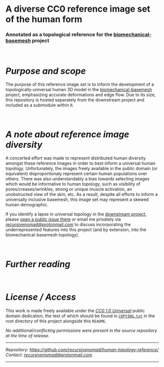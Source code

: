 **A diverse CC0 reference image set of the human form**
=======================================================

### Annotated as a topological reference for the [biomechanical-basemesh][URL-basemesh] project

&nbsp;



***Purpose and scope***
=======================

The purpose of this reference image set is to inform the development of a topologically-universal human 3D model in the [biomechanical-basemesh][URL-basemesh] project, emphasizing accurate deformations and edge flow.
Due to its size, this repository is hosted separately from the downstream project and included as a submodule within it.

&nbsp;



***A note about reference image diversity***
============================================

A concerted effort was made to represent distributed human diversity amongst these reference images in order to best inform a universal human topology.
Unfortunately, the images freely available in the public domain (or equivalent) disproportionaly represent certain human populations over others.
There was also understandably a bias towards selecting images which would be informative to human topology, such as visibility of pores/creases/wrinkles, strong or unique muscle activation, an unobstructed view of the skin, etc.
As a result, despite all efforts to inform a universally inclusive basemesh, this image set may represent a skewed human demographic.

If you identify a lapse in universal topology in the [downstream project][URL-basemesh], please [open a public issue there][URL-New-Issue] or email me privately via <recursivenomad@protonmail.com> to discuss incorporating the underrepresented features into this project (and by extension, into the biomechanical-basemesh topology).

&nbsp;



***Further reading***
=====================

&nbsp;



***License / Access***
======================

This work is made freely available under the [*CC0 1.0 Universal*][URL-CC0] public domain dedication, the text of which should be found in [`COPYING.txt`](./COPYING.txt) in the root directory of this project alongside this `README`.

*No additional/conflicting permissions were present in the source repository at the time of release.*

----------------------

*Repository: <https://github.com/recursivenomad/human-topology-reference/>*  
*Contact: <recursivenomad@protonmail.com>*

----------------------



[URL-CC0]: <https://creativecommons.org/publicdomain/zero/1.0/>

[URL-basemesh]: <https://gitlab.com/recursivenomad/biomechanical-basemesh/>
[URL-New-Issue]: <https://gitlab.com/recursivenomad/biomechanical-basemesh/-/issues/new>
